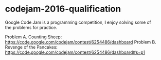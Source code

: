 # codejam-2016-qualification
Google Code Jam is a programming competition, I enjoy solving some of the problems for practice.

Problem A. Counting Sheep: https://code.google.com/codejam/contest/6254486/dashboard
Problem B. Revenge of the Pancakes: https://code.google.com/codejam/contest/6254486/dashboard#s=p1
